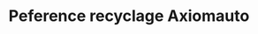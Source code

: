 ---
title: "Peference recyclage Axiomauto"
url: /amiens/peference-recyclage-axiomauto/
shop: Autoteile
---